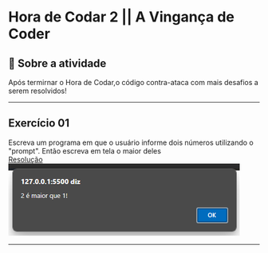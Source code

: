 # Hora de Codar 2 || A Vingança de Coder
## 📖 Sobre a atividade

Após termirnar o Hora de Codar,o código contra-ataca com mais desafios a serem resolvidos!

<hr />

## Exercício 01
Escreva um programa em que o usuário informe dois números utilizando o "prompt". Então escreva em tela o maior deles <br />
<a href="./tasks/task01.html">Resolução</a><br />
![Print do exercício concluído](./.github/ex01.png)

<hr />